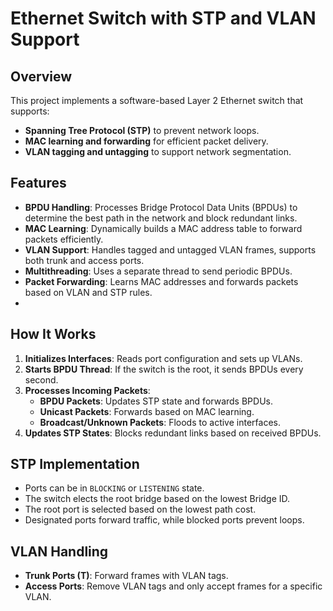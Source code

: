 # Ethernet Switch with STP and VLAN Support

## Overview
This project implements a software-based Layer 2 Ethernet switch that supports:
- **Spanning Tree Protocol (STP)** to prevent network loops.
- **MAC learning and forwarding** for efficient packet delivery.
- **VLAN tagging and untagging** to support network segmentation.

## Features
- **BPDU Handling**: Processes Bridge Protocol Data Units (BPDUs) to determine the best path in the network and block redundant links.
- **MAC Learning**: Dynamically builds a MAC address table to forward packets efficiently.
- **VLAN Support**: Handles tagged and untagged VLAN frames, supports both trunk and access ports.
- **Multithreading**: Uses a separate thread to send periodic BPDUs.
- **Packet Forwarding**: Learns MAC addresses and forwards packets based on VLAN and STP rules.
- 
## How It Works
1. **Initializes Interfaces**: Reads port configuration and sets up VLANs.
2. **Starts BPDU Thread**: If the switch is the root, it sends BPDUs every second.
3. **Processes Incoming Packets**:
   - **BPDU Packets**: Updates STP state and forwards BPDUs.
   - **Unicast Packets**: Forwards based on MAC learning.
   - **Broadcast/Unknown Packets**: Floods to active interfaces.
4. **Updates STP States**: Blocks redundant links based on received BPDUs.

## STP Implementation
- Ports can be in `BLOCKING` or `LISTENING` state.
- The switch elects the root bridge based on the lowest Bridge ID.
- The root port is selected based on the lowest path cost.
- Designated ports forward traffic, while blocked ports prevent loops.

## VLAN Handling
- **Trunk Ports (T)**: Forward frames with VLAN tags.
- **Access Ports**: Remove VLAN tags and only accept frames for a specific VLAN.
